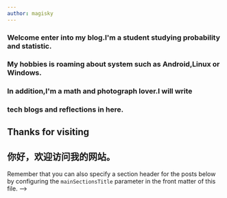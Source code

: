 ```yaml
---
author: magisky
---
```



### Welcome enter into my blog.I'm a student studying probability and statistic.  
### My hobbies is roaming about system such as Android,Linux or Windows.  
### In addition,I'm a math and photograph lover.I will write  
### tech blogs and reflections in here.

## Thanks for visiting

## 你好，欢迎访问我的网站。



Remember that you can also specify a section header for the posts below by configuring the `mainSectionsTitle` parameter in the front matter of this file.
-->
